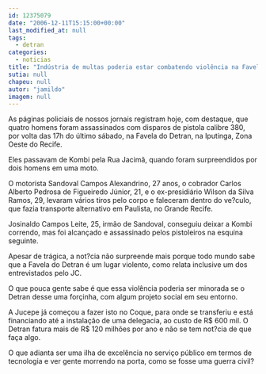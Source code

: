 ```yaml
---
id: 12375079
date: "2006-12-11T15:15:00+00:00"
last_modified_at: null
tags:
  - detran
categories:
  - noticias
title: "Indústria de multas poderia estar combatendo violência na Favela do Detran"
sutia: null
chapeu: null
autor: "jamildo"
imagem: null
---
```

<p>As p&aacute;ginas policiais de nossos jornais registram hoje, com destaque, que quatro homens foram assassinados com disparos de pistola calibre 380, por volta das 17h do &uacute;ltimo s&aacute;bado, na Favela do Detran, na Iputinga, Zona Oeste do Recife.</p>
<p>Eles passavam de Kombi pela Rua Jacim&atilde;, quando foram surpreendidos por dois homens em uma moto.</p>
<p>O motorista Sandoval Campos Alexandrino, 27 anos, o cobrador Carlos Alberto Pedrosa de Figueiredo J&uacute;nior, 21, e o ex-presidi&aacute;rio Wilson da Silva Ramos, 29, levaram v&aacute;rios tiros pelo corpo e faleceram dentro do ve?culo, que fazia transporte alternativo em Paulista, no Grande Recife.</p>
<p>Josinaldo Campos Leite, 25, irm&atilde;o de Sandoval, conseguiu deixar a Kombi correndo, mas foi alcan&ccedil;ado e assassinado pelos pistoleiros na esquina seguinte.</p>
<p>Apesar de tr&aacute;gica, a not?cia n&atilde;o surpreende mais porque todo mundo sabe que a Favela do Detran &eacute; um lugar violento, como relata inclusive um dos entrevistados pelo JC.</p>
<p>O que pouca gente sabe &eacute; que essa viol&ecirc;ncia poderia ser minorada se o Detran desse uma for&ccedil;inha, com algum projeto social em seu entorno.</p>
<p>A Jucepe j&aacute; come&ccedil;ou a fazer isto no Coque, para onde se transferiu e est&aacute; financiando at&eacute; a instala&ccedil;&atilde;o de uma delegacia, ao custo de R$ 600 mil. O Detran fatura mais de R$ 120 milh&otilde;es por ano e n&atilde;o se tem not?cia de que fa&ccedil;a algo.</p>
<p>O que adianta ser uma ilha de excel&ecirc;ncia no servi&ccedil;o p&uacute;blico em termos de tecnologia e ver gente morrendo na porta, como se fosse uma guerra civil?</p>
